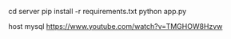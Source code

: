 cd server
pip install -r requirements.txt
python app.py

host mysql https://www.youtube.com/watch?v=TMGHOW8Hzvw